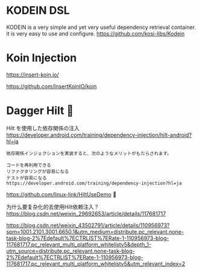 # KODEIN  DSL
KODEIN is a very simple and yet very useful dependency retrieval container. it is very easy to use and configure.
https://github.com/kosi-libs/Kodein


# Koin Injection
https://insert-koin.io/

https://github.com/InsertKoinIO/koin


# Dagger Hilt 🔴
Hilt を使用した依存関係の注入
https://developer.android.com/training/dependency-injection/hilt-android?hl=ja

```
依存関係インジェクションを実装すると、次のようなメリットがもたらされます。

コードを再利用できる
リファクタリングが容易になる
テストが容易になる
https://developer.android.com/training/dependency-injection?hl=ja
```

https://github.com/linux-link/HiltUseDemo 🔴

为什么要复杂化的去使用Hilt依赖注入？
https://blog.csdn.net/weixin_29692653/article/details/117681717


https://blog.csdn.net/weixin_43502791/article/details/110956973?spm=1001.2101.3001.6650.1&utm_medium=distribute.pc_relevant.none-task-blog-2%7Edefault%7ECTRLIST%7ERate-1-110956973-blog-117681717.pc_relevant_multi_platform_whitelistv5&depth_1-utm_source=distribute.pc_relevant.none-task-blog-2%7Edefault%7ECTRLIST%7ERate-1-110956973-blog-117681717.pc_relevant_multi_platform_whitelistv5&utm_relevant_index=2
